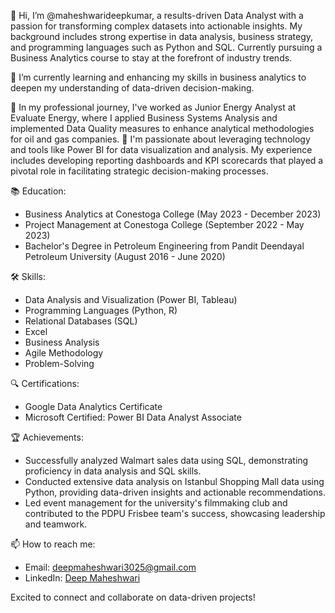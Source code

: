 👋 Hi, I’m @maheshwarideepkumar, a results-driven Data Analyst with a passion for transforming complex datasets into actionable insights. My background includes strong expertise in data analysis, business strategy, and programming languages such as Python and SQL. Currently pursuing a Business Analytics course to stay at the forefront of industry trends.

🌱 I’m currently learning and enhancing my skills in business analytics to deepen my understanding of data-driven decision-making.

💼 In my professional journey, I've worked as Junior Energy Analyst at Evaluate Energy, where I applied Business Systems Analysis and implemented Data Quality measures to enhance analytical methodologies for oil and gas companies.
🚀 I'm passionate about leveraging technology and tools like Power BI for data visualization and analysis. My experience includes developing reporting dashboards and KPI scorecards that played a pivotal role in facilitating strategic decision-making processes.

📚 Education:
- Business Analytics at Conestoga College (May 2023 - December 2023)
- Project Management at Conestoga College (September 2022 - May 2023)
- Bachelor's Degree in Petroleum Engineering from Pandit Deendayal Petroleum University (August 2016 - June 2020)

🛠️ Skills:
- Data Analysis and Visualization (Power BI, Tableau)
- Programming Languages (Python, R)
- Relational Databases (SQL)
- Excel
- Business Analysis
- Agile Methodology
- Problem-Solving

🔍 Certifications:
- Google Data Analytics Certificate
- Microsoft Certified: Power BI Data Analyst Associate

🏆 Achievements:
- Successfully analyzed Walmart sales data using SQL, demonstrating proficiency in data analysis and SQL skills.
- Conducted extensive data analysis on Istanbul Shopping Mall data using Python, providing data-driven insights and actionable recommendations.
- Led event management for the university's filmmaking club and contributed to the PDPU Frisbee team's success, showcasing leadership and teamwork.

📫 How to reach me:
- Email: deepmaheshwari3025@gmail.com
- LinkedIn: [Deep Maheshwari](www.linkedin.com/in/deep-maheshwari-4a230012a)

Excited to connect and collaborate on data-driven projects!
